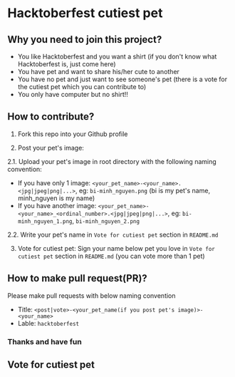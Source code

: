 # Hacktoberfest cutiest pet

## Why you need to join this project?
- You like Hacktoberfest and you want a shirt (if you don't know what Hacktoberfest is, just come here)
- You have pet and want to share his/her cute to another
- You have no pet and just want to see someone's pet (there is a vote for the cutiest pet which you can contribute to)
- You only have computer but no shirt!!

## How to contribute?
1. Fork this repo into your Github profile

2. Post your pet's image:

2.1. Upload your pet's image in root directory with the following naming convention:
- If you have only 1 image: `<your_pet_name>-<your_name>.<jpg|jpeg|png|...>`, eg: `bi-minh_nguyen.png` (bi is my pet's name, minh_nguyen is my name)
- If you have another image: `<your_pet_name>-<your_name>_<ordinal_number>.<jpg|jpeg|png|...>`, eg: `bi-minh_nguyen_1.png`, `bi-minh_nguyen_2.png` 

2.2. Write your pet's name in `Vote for cutiest pet` section in `README.md`

3. Vote for cutiest pet: Sign your name below pet you love in `Vote for cutiest pet` section in `README.md` (you can vote more than 1 pet)

## How to make pull request(PR)?
Please make pull requests with below naming convention
- Title: `<post|vote>-<your_pet_name(if you post pet's image)>-<your_name>`
- Lable: `hacktoberfest`

### Thanks and have fun

## Vote for cutiest pet
